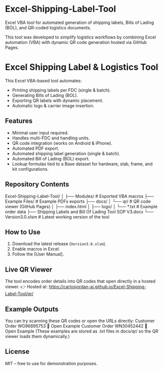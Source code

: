 # Excel-Shipping-Label-Tool
Excel VBA tool for automated generation of shipping labels, Bills of Lading (BOL), and QR-coded logistics documents.

This tool was developed to simplify logistics workflows by combining Excel automation (VBA) with dynamic QR code generation hosted via GitHub Pages.



# Excel Shipping Label & Logistics Tool

This Excel VBA-based tool automates:
- Printing shipping labels per FDC (single & batch).
- Generating Bills of Lading (BOL).
- Exporting QR labels with dynamic placement.
- Automatic logo & carrier image insertion.

## Features
- Minimal user input required.
- Handles multi-FDC and handling units.
- QR code integration (works on Android & iPhone).
- Automated PDF export.
- Automated shipping label generation (single & batch).
- Automated Bill of Lading (BOL) export.
- Lookup formulas tied to a Base dataset for hardware, slab, frame, and kit configurations.

  

## Repository Contents
Excel-Shipping-Label-Tool/
│
├── Modules/              # Exported VBA macros
├── Example Files/        # Example PDFs exports 
├── docs/
│   └── qr/               # QR code viewer (GitHub Pages)
│       ├── index.html
│       ├── logo/
│       └── *.txt         # Example order data
├── Shipping Labels and Bill Of Lading Tool SOP V3.docx
└── Version3.0.xlsm       # Latest working version of the tool

## How to Use
1. Download the latest release (`Version3.0.xlsm`).
2. Enable macros in Excel.
3. Follow the [User Manual].

## Live QR Viewer
The tool encodes order details into QR codes that open directly in a hosted viewer.
👉 Hosted at:
https://carlosjordan-ai.github.io/Excel-Shipping-Label-Tool/qr/

## Example Outputs
You can try scanning these QR codes or open the URLs directly:
Customer Order WG96895753
🔗 Open Example
Customer Order WN30452442
🔗 Open Example
(These examples are stored as .txt files in docs/qr/ so the QR viewer loads them dynamically.)

## License
MIT – free to use for demonstration purposes.
